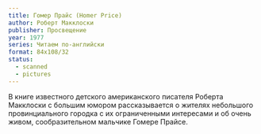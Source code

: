 ```yaml
---
title: Гомер Прайс (Homer Price)
author: Роберт Макклоски
publisher: Просвещение
year: 1977
series: Читаем по-английски
format: 84x108/32
status:
  - scanned
  - pictures
---
```


В книге известного детского американского писателя Роберта Макклоски с большим юмором рассказывается о жителях небольшого провинциального городка с их ограниченными интересами и об очень живом, сообразительном мальчике Гомере Прайсе.
